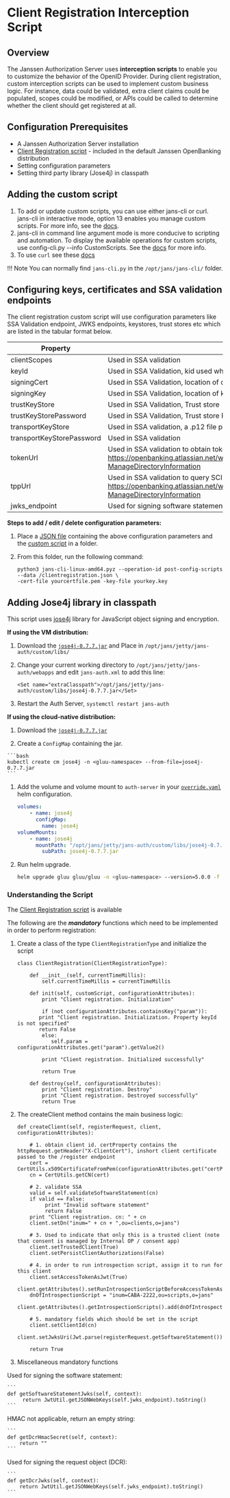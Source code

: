 # Client Registration Interception Script

## Overview
The Janssen Authorization Server uses **interception scripts** to enable you to customize the behavior of the OpenID Provider. During client registration, custom interception scripts can be used to implement custom business logic. For instance, data could be validated, extra client claims could be populated, scopes could be modified, or APIs could be called to determine whether the client should get registered at all.

## Configuration Prerequisites
- A Janssen Authorization Server installation
- [Client Registration script](https://github.com/JanssenProject/jans-setup/blob/openbank/static/extension/client_registration/Registration.py) - included in the default Janssen OpenBanking distribution
- Setting configuration parameters
- Setting third party library (Jose4j) in classpath 
 
## Adding the custom script

1. To add or update custom scripts, you can use either jans-cli or curl. jans-cli in interactive mode, option 13 enables you manage custom scripts. For more info, see the [docs](https://github.com/JanssenProject/home/wiki/Custom-Scripts-using-jans-cli).
1. jans-cli in command line argument mode is more conducive to scripting and automation. To display the available operations for custom scripts, use config-cli.py --info CustomScripts. See the [docs](../jans-cli.md) for more info.
1. To use `curl` see these [docs](../curl.md)

!!! Note
    You can normally find `jans-cli.py` in the `/opt/jans/jans-cli/` folder. 

## Configuring keys, certificates and SSA validation endpoints

The client registration custom script will use configuration parameters like SSA Validation endpoint, JWKS endpoints, keystores, trust stores etc which are listed in the tabular format below.

|	Property	|	Description	|	Example		|
|-----------------------|---------------|-----------------------|
|clientScopes           |Used in SSA validation|ASPSPReadAccess AuthoritiesReadAccess TPPReadAccess|
|keyId                  |Used in SSA Validation, kid used while encoding a JWT sent to token URL     | XkwIzWy44xWSlcWnMiEc8iq9s2G|
|signingCert            |Used in SSA Validation, location of cert used for signing |/etc/certs/obieDir/obsigning-axV5umCvTMBMjPwjFQgEvb_NO_UPLOAD.key		|
|signingKey             |Used in SSA Validation, location of key used for signing |/etc/certs/obieDir/obsigning-axV5umCvTMBMjPwjFQgEvb_NO_UPLOAD.key		|
|trustKeyStore          |Used in SSA Validation, Trust store |/etc/certs/obieDir/ob_transport_root.p12|
|trustKeyStorePassword  |Used in SSA Validation, Trust store Password, currently plaintext, but should be encrypted|abcdefg|
|transportKeyStore      |Used in SSA validation, a .p12 file presented by AS to the token URL |/etc/certs/obieDir/axv5umcvtmbmjpwjfqgevb_openbanking_pre_production_issuing_ca_.p12		|
|transportKeyStorePassword      |Used in SSA validation |abcdefg		|
|tokenUrl|Used in SSA validation to obtain token to query SCIM endpoint. Details here - https://openbanking.atlassian.net/wiki/spaces/DZ/pages/1150124033/Directory+2.0+Technical+Overview+v1.5#Directory2.0TechnicalOverviewv1.5-ManageDirectoryInformation |https://matls-sso.openbankingtest.org.uk/as/token.oauth2|
|tppUrl|Used in SSA validation to query SCIM endpoint. Details here - https://openbanking.atlassian.net/wiki/spaces/DZ/pages/1150124033/Directory+2.0+Technical+Overview+v1.5#Directory2.0TechnicalOverviewv1.5-ManageDirectoryInformation |https://matls-api.openbankingtest.org.uk/scim/v2/OBThirdPartyProviders/|
|jwks_endpoint |Used for signing software statement and request object for DCR|https://keystore.openbankingtest.org.uk/keystore/openbanking.jwks|
  
**Steps to add / edit / delete configuration parameters:**

1. Place a [JSON file](https://github.com/JanssenProject/jans-setup/blob/openbank/static/extension/client_registration/clientregistration.json) containing the above configuration parameters and the [custom script](https://github.com/JanssenProject/jans-setup/blob/openbank/static/extension/client_registration/Registration.py) in a folder. 

1. From this folder, run the following command: 

    ```
    python3 jans-cli-linux-amd64.pyz --operation-id post-config-scripts --data /clientregistration.json \
    -cert-file yourcertfile.pem -key-file yourkey.key
    ```

## Adding Jose4j library in classpath

This script uses [jose4j](https://bitbucket.org/b_c/jose4j/wiki/Home) library for JavaScript object signing and encryption.

**If using the VM distribution:**

1. Download the [`jose4j-0.7.7.jar`](https://bitbucket.org/b_c/jose4j/downloads/) and  Place  in `/opt/jans/jetty/jans-auth/custom/libs/`

1. Change your current working directory to `/opt/jans/jetty/jans-auth/webapps` and edit `jans-auth.xml` to add this line:  
 
    ```
    <Set name="extraClasspath">/opt/jans/jetty/jans-auth/custom/libs/jose4j-0.7.7.jar</Set>
    ```

1. Restart the Auth Server, `systemctl restart jans-auth` 

**If using the cloud-native distribution:**

1.  Download the [`jose4j-0.7.7.jar`](https://bitbucket.org/b_c/jose4j/downloads/)

1.   Create a `ConfigMap` containing the jar.

    ```bash
    kubectl create cm jose4j -n <gluu-namespace> --from-file=jose4j-0.7.7.jar
    ```

1. Add the volume and volume mount to `auth-server` in your [`override.yaml`](https://gluu.org/docs/openbanking/install-cn/#helm-valuesyaml) helm configuration.

    ```yaml
    volumes:
        - name: jose4j
          configMap:
            name: jose4j
    volumeMounts:
        - name: jose4j
          mountPath: "/opt/jans/jetty/jans-auth/custom/libs/jose4j-0.7.7.jar"
            subPath: jose4j-0.7.7.jar
    ```

1.  Run helm upgrade.

    ```bash
    helm upgrade gluu gluu/gluu -n <gluu-namespace> --version=5.0.0 -f override.yaml
    ```       
       
### Understanding the Script

The [Client Registration script](https://github.com/JanssenProject/jans-setup/blob/openbank/static/extension/client_registration/Registration.py) is available

The following are the ***mandatory*** functions which need to be implemented in order to perform registration:

1. Create a class of the type ```ClientRegistrationType``` and initialize the script

    ```
    class ClientRegistration(ClientRegistrationType):

        def __init__(self, currentTimeMillis):
            self.currentTimeMillis = currentTimeMillis
    
        def init(self, customScript, configurationAttributes):
            print "Client registration. Initialization"
 
            if (not configurationAttributes.containsKey("param")):
	       print "Client registration. Initialization. Property keyId is not specified"
	       return False
            else: 
               self.param = configurationAttributes.get("param").getValue2() 
            
            print "Client registration. Initialized successfully"
   
            return True

        def destroy(self, configurationAttributes):
            print "Client registration. Destroy"
            print "Client registration. Destroyed successfully"
            return True
    ```

2. The createClient method contains the main business logic:

    ```
    def createClient(self, registerRequest, client, configurationAttributes):

        # 1. obtain client id. certProperty contains the httpRequest.getHeader("X-ClientCert"), inshort client certificate passed to the /register endpoint
        cert = CertUtils.x509CertificateFromPem(configurationAttributes.get("certProperty").getValue1())
        cn = CertUtils.getCN(cert)

        # 2. validate SSA 
        valid = self.validateSoftwareStatement(cn)
        if valid == False:
             print "Invalid software statement"
             return False
        print "Client registration. cn: " + cn
        client.setDn("inum=" + cn + ",ou=clients,o=jans")

        # 3. Used to indicate that only this is a trusted client (note that consent is managed by Internal OP / consent app)
        client.setTrustedClient(True)
        client.setPersistClientAuthorizations(False)

        # 4. in order to run introspection script, assign it to run for this client
        client.setAccessTokenAsJwt(True)
        client.getAttributes().setRunIntrospectionScriptBeforeAccessTokenAsJwtCreationAndIncludeClaims(True)  
        dnOfIntrospectionScript = "inum=CABA-2222,ou=scripts,o=jans"
        client.getAttributes().getIntrospectionScripts().add(dnOfIntrospectionScript)
        
        # 5. mandatory fields which should be set in the script
        client.setClientId(cn)
        client.setJwksUri(Jwt.parse(registerRequest.getSoftwareStatement()).getClaims().getClaimAsString("org_jwks_endpoint"))
        
        return True 
    ```

3. Miscellaneous mandatory functions

Used for signing the software statement:

    ```
    def getSoftwareStatementJwks(self, context):
         return JwtUtil.getJSONWebKeys(self.jwks_endpoint).toString()
    ```

 HMAC not applicable, return an empty string:  
 
    ```
    def getDcrHmacSecret(self, context):
        return ""
    ```    

Used for signing the request object (DCR): 

    ```
    def getDcrJwks(self, context):
        return JwtUtil.getJSONWebKeys(self.jwks_endpoint).toString()
    ```
